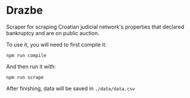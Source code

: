 # Drazbe

Scraper for scraping Croatian judicial network's properties that 
declared bankruptcy and are on public auction.

To use it, you will need to first compile it:
```
npm run compile
```

And then run it with:
```
npm run scrape
```

After finishing, data will be saved in `./data/data.csv`
